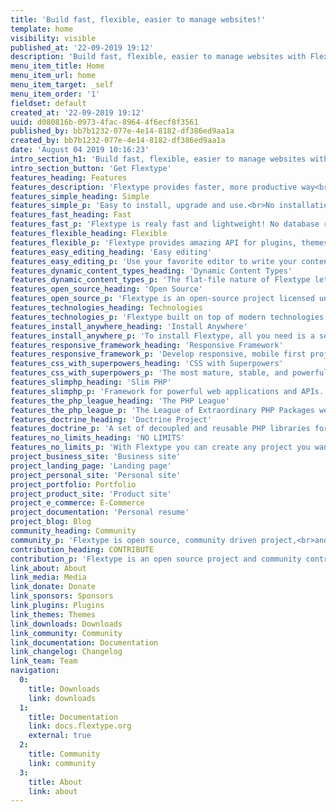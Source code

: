 ```yaml
---
title: 'Build fast, flexible, easier to manage websites!'
template: home
visibility: visible
published_at: '22-09-2019 19:12'
description: 'Build fast, flexible, easier to manage websites with Flextype. We are on a mission to build high quality web platform to develop fast, flexible, easier to manage websites with Flextype!'
menu_item_title: Home
menu_item_url: home
menu_item_target: _self
menu_item_order: '1'
fieldset: default
created_at: '22-09-2019 19:12'
uuid: d080816b-0973-4fac-8964-4f6ecf8f3561
published_by: bb7b1232-077e-4e14-8182-df386ed9aa1a
created_by: bb7b1232-077e-4e14-8182-df386ed9aa1a
date: 'August 04 2019 10:16:23'
intro_section_h1: 'Build fast, flexible, easier to manage websites with Flextype.'
intro_section_button: 'Get Flextype'
features_heading: Features
features_description: 'Flextype provides faster, more productive way<br> for you to build and manage websites.'
features_simple_heading: Simple
features_simple_p: 'Easy to install, upgrade and use.<br>No installation needed, just copy files to your server!'
features_fast_heading: Fast
features_fast_p: 'Flextype is realy fast and lightweight! No database required, flat files only!'
features_flexible_heading: Flexible
features_flexible_p: 'Flextype provides amazing API for plugins, themes and core developers!'
features_easy_editing_heading: 'Easy editing'
features_easy_editing_p: 'Use your favorite editor to write your content or nice Admin Panel'
features_dynamic_content_types_heading: 'Dynamic Content Types'
features_dynamic_content_types_p: 'The flat-file nature of Flextype lets you define custom fields for any of your entries.'
features_open_source_heading: 'Open Source'
features_open_source_p: 'Flextype is an open-source project licensed under the MIT LICENSE to set the world free!'
features_technologies_heading: Technologies
features_technologies_p: 'Flextype built on top of modern technologies.'
features_install_anywhere_heading: 'Install Anywhere'
features_install_anywhere_p: 'To install Flextype, all you need is a server running PHP 7'
features_responsive_framework_heading: 'Responsive Framework'
features_responsive_framework_p: 'Develop responsive, mobile first projects with Twitter Bootstrap.'
features_css_with_superpowers_heading: 'CSS with Superpowers'
features_css_with_superpowers_p: 'The most mature, stable, and powerful CSS extension language'
features_slimphp_heading: 'Slim PHP'
features_slimphp_p: 'Framework for powerful web applications and APIs.'
features_the_php_league_heading: 'The PHP League'
features_the_php_league_p: 'The League of Extraordinary PHP Packages well tested and using modern coding standards.'
features_doctrine_heading: 'Doctrine Project'
features_doctrine_p: 'A set of decoupled and reusable PHP libraries for powerful web applications.'
features_no_limits_heading: 'NO LIMITS'
features_no_limits_p: 'With Flextype you can create any project you want.'
project_business_site: 'Business site'
project_landing_page: 'Landing page'
project_personal_site: 'Personal site'
project_portfolio: Portfolio
project_product_site: 'Product site'
project_e_commerce: E-Commerce
project_documentation: 'Personal resume'
project_blog: Blog
community_heading: Community
community_p: 'Flextype is open source, community driven project,<br>and maintained by community!'
contribution_heading: CONTRIBUTE
contribution_p: 'Flextype is an open source project and community contributions are essential to its growing and success. Contributing to the Flextype is easy and you can give as little or as much time as you want.'
link_about: About
link_media: Media
link_donate: Donate
link_sponsors: Sponsors
link_plugins: Plugins
link_themes: Themes
link_downloads: Downloads
link_community: Community
link_documentation: Documentation
link_changelog: Changelog
link_team: Team
navigation:
  0:
    title: Downloads
    link: downloads
  1:
    title: Documentation
    link: docs.flextype.org
    external: true
  2:
    title: Community
    link: community
  3:
    title: About
    link: about
---
```

